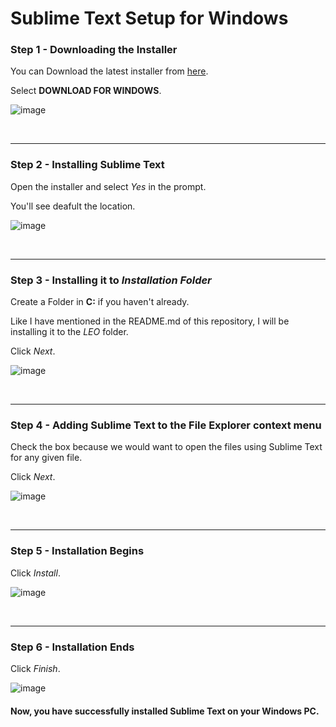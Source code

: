 # Sublime Text Setup for Windows

### Step 1 - Downloading the Installer

You can Download the latest installer from <a href="https://www.sublimetext.com/">here</a>.

Select <b>DOWNLOAD FOR WINDOWS</b>.

![image](https://i.imgur.com/nrqDr2L.png)

<br><hr>

### Step 2 - Installing Sublime Text

Open the installer and select <i>Yes</i> in the prompt.

You'll see deafult the location.

![image](https://i.imgur.com/dFSDg4P.png)

<br><hr>

### Step 3 - Installing it to *Installation Folder*

Create a Folder in <b>C:</b> if you haven't already.

Like I have mentioned in the README.md of this repository, I will be installing it to the <i>LEO</i> folder.

Click <i>Next</i>.

![image](https://i.imgur.com/F8ZJSAR.png)

<br><hr>

### Step 4 - Adding Sublime Text to the File Explorer context menu

Check the box because we would want to open the files using Sublime Text for any given file.

Click <i>Next</i>.

![image](https://i.imgur.com/urbMwhY.png)

<br><hr>

### Step 5 - Installation Begins

Click <i>Install</i>.

![image](https://i.imgur.com/gPgTolc.png)

<br><hr>

### Step 6 - Installation Ends

Click <i>Finish</i>.

![image](https://i.imgur.com/Svf3LX1.png)

#### Now, you have successfully installed Sublime Text on your Windows PC.

